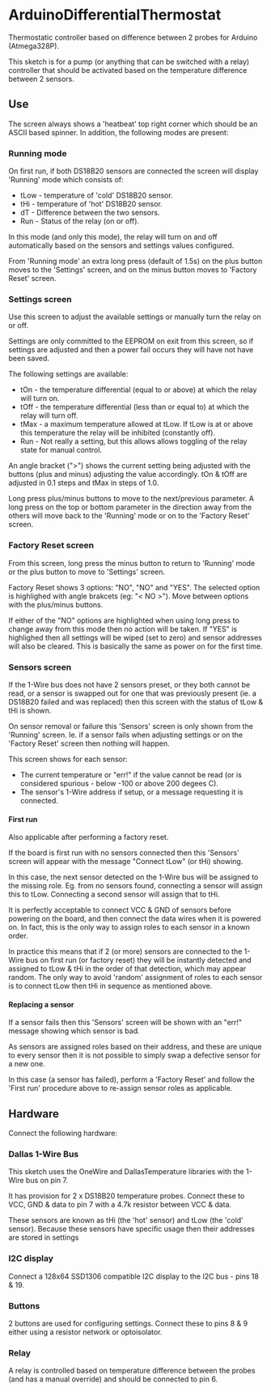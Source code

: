 # ArduinoDifferentialThermostat

Thermostatic controller based on difference between 2 probes for Arduino (Atmega328P).

This sketch is for a pump (or anything that can be switched with a relay) controller that should be activated based on the temperature difference between 2 sensors.

## Use

The screen always shows a 'heatbeat' top right corner which should be an ASCII based spinner. In addition, the following modes are present:

### Running mode

On first run, if both DS18B20 sensors are connected the screen will display 'Running' mode which consists of:

- tLow - temperature of 'cold' DS18B20 sensor.
- tHi - temperature of 'hot' DS18B20 sensor.
- dT - Difference between the two sensors.
- Run - Status of the relay (on or off).

In this mode (and only this mode), the relay will turn on and off automatically based on the sensors and settings values configured.

From 'Running mode' an extra long press (default of 1.5s) on the plus button moves to the 'Settings' screen, and on the minus button moves to 'Factory Reset' screen.

### Settings screen

Use this screen to adjust the available settings or manually turn the relay on or off.

Settings are only committed to the EEPROM on exit from this screen, so if settings are adjusted and then a power fail occurs they will have not have been saved.

The following settings are available:

- tOn - the temperature differential (equal to or above) at which the relay will turn on.
- tOff - the temperature differential (less than or equal to) at which the relay will turn off.
- tMax - a maximum temperature allowed at tLow. If tLow is at or above this temperature the relay will be inhibited (constantly off).
- Run - Not really a setting, but this allows allows toggling of the relay state for manual control.

An angle bracket (">") shows the current setting being adjusted with the buttons (plus and minus) adjusting the value accordingly. tOn & tOff are adjusted in 0.1 steps and tMax in steps of 1.0.

Long press plus/minus buttons to move to the next/previous parameter. A long press on the top or bottom parameter in the direction away from the others will move back to the 'Running' mode or on to the 'Factory Reset' screen.

### Factory Reset screen

From this screen, long press the minus button to return to 'Running' mode or the plus button to move to 'Settings' screen.

Factory Reset shows 3 options: "NO", "NO" and "YES". The selected option is highlighed with angle brakcets (eg: "< NO >"). Move between options with the plus/minus buttons.

If either of the "NO" options are highlighted when using long press to change away from this mode then no action will be taken. If "YES" is highlighed then all settings will be wiped (set to zero) and sensor addresses will also be cleared. This is basically the same as power on for the first time.

### Sensors screen

If the 1-Wire bus does not have 2 sensors preset, or they both cannot be read, or a sensor is swapped out for one that was previously present (ie. a DS18B20 failed and was replaced) then this screen with the status of tLow & tHi is shown.

On sensor removal or failure this 'Sensors' screen is only shown from the 'Running' screen. Ie. if a sensor fails when adjusting settings or on the 'Factory Reset' screen then nothing will happen.

This screen shows for each sensor:

- The current temperature or "err!" if the value cannot be read (or is considered spurious - below -100 or above 200 degees C).
- The sensor's 1-Wire address if setup, or a message requesting it is connected.

#### First run

Also applicable after performing a factory reset.

If the board is first run with no sensors connected then this 'Sensors' screen will appear with the message "Connect tLow" (or tHi) showing.

In this case, the next sensor detected on the 1-Wire bus will be assigned to the missing role. Eg. from no sensors found, connecting a sensor will assign this to tLow. Connecting a second sensor will assign that to tHi.

It is perfectly acceptable to connect VCC & GND of sensors before powering on the board, and then connect the data wires when it is powered on. In fact, this is the only way to assign roles to each sensor in a known order.

In practice this means that if 2 (or more) sensors are connected to the 1-Wire bus on first run (or factory reset) they will be instantly detected and assigned to tLow & tHi in the order of that detection, which may appear random. The only way to avoid 'random' assignment of roles to each sensor is to connect tLow then tHi in sequence as mentioned above.

#### Replacing a sensor

If a sensor fails then this 'Sensors' screen will be shown with an "err!" message showing which sensor is bad.

As sensors are assigned roles based on their address, and these are unique to every sensor then it is not possible to simply swap a defective sensor for a new one.

In this case (a sensor has failed), perform a 'Factory Reset' and follow the 'First run' procedure above to re-assign sensor roles as applicable.

## Hardware

Connect the following hardware:

### Dallas 1-Wire Bus

This sketch uses the OneWire and DallasTemperature libraries with the 1-Wire bus on pin 7.

It has provision for 2 x DS18B20 temperature probes. Connect these to VCC, GND & data to pin 7 with a 4.7k resistor between VCC & data.

These sensors are known as tHi (the 'hot' sensor) and tLow (the 'cold' sensor). Because these sensors have specific usage then their addresses are stored in settings 

### I2C display

Connect a 128x64 SSD1306 compatible I2C display to the I2C bus - pins 18 & 19.

### Buttons

2 buttons are used for configuring settings. Connect these to pins 8 & 9 either using a resistor network or optoisolator.

### Relay

A relay is controlled based on temperature difference between the probes (and has a manual override) and should be connected to pin 6.
